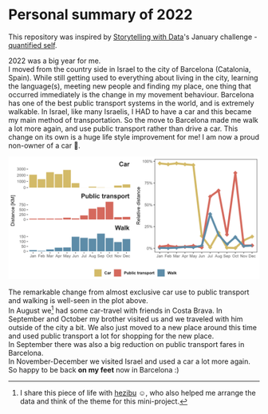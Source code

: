 # Personal summary of 2022

This repository was inspired by [Storytelling with Data](https://www.storytellingwithdata.com/)'s January challenge - [quantified self](https://community.storytellingwithdata.com/challenges/jan-2023-quantified-self).

2022 was a big year for me.  
I moved from the country side in Israel to the city of Barcelona (Catalonia, Spain). While still getting used to everything about living in the city, learning the language(s), meeting new people and finding my place, one thing that occurred immediately is the change in my movement behaviour. Barcelona has one of the best public transport systems in the world, and is extremely walkable. In Israel, like many Israelis, I HAD to have a car and this became my main method of transportation. So the move to Barcelona made me walk a lot more again, and use public transport rather than drive a car. This change on its own is a huge life style improvement for me! I am now a proud non-owner of a car :tada:.

![plots of transport method distances in 2022](https://github.com/shirasal/summary_2022/blob/main/plots/new_transport_2022.png)

The remarkable change from almost exclusive car use to public transport and walking is well-seen in the plot above.  
In August we[^*] had some car-travel with friends in Costa Brava. In September and October my brother visited us and we traveled with him outside of the city a bit. We also just moved to a new place around this time and used public transport a lot for shopping for the new place.  
In September there was also a big reduction on public transport fares in Barcelona.  
In November-December we visited Israel and used a car a lot more again.  
So happy to be back **on my feet** now in Barcelona :)

[^*]: I share this piece of life with [hezibu](https://github.com/hezibu) :relaxed:, who also helped me arrange the data and think of the theme for this mini-project.
